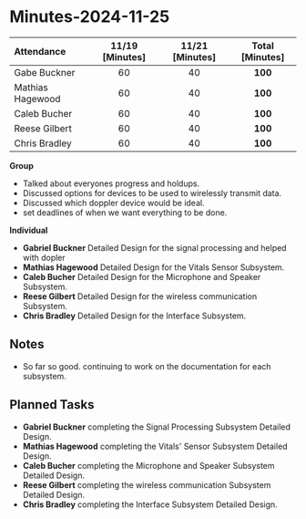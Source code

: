 # Minutes-2024-11-25

| Attendance       | 11/19 [Minutes] | 11/21 [Minutes]   |  Total [Minutes]   |
| :----            | :----:          | :----:          |  :----:            |
| Gabe Buckner     | 60              | 40              | **100**            |
| Mathias Hagewood | 60              | 40              | **100**            | 
| Caleb Bucher     | 60              | 40              | **100**            |
| Reese Gilbert    | 60              | 40              | **100**            |
| Chris Bradley    | 60              | 40              | **100**            |  

**Group**  
- Talked about everyones progress and holdups.
- Discussed options for devices to be used to wirelessly transmit data.
- Discussed which doppler device would be ideal. 
- set deadlines of when we want everything to be done. 


**Individual** 
- **Gabriel Buckner**    Detailed Design for the signal processing and helped with dopler 
- **Mathias Hagewood**   Detailed Design for the Vitals Sensor Subsystem.
- **Caleb Bucher**       Detailed Design for the Microphone and Speaker Subsystem.
- **Reese Gilbert**      Detailed Design for the wireless communication Subsystem.
- **Chris Bradley**      Detailed Design for the Interface Subsystem.

## Notes 
- So far so good. continuing to work on the documentation for each subsystem. 
  

## Planned Tasks
- **Gabriel Buckner**    completing the Signal Processing Subsystem Detailed Design.
- **Mathias Hagewood**   completing the Vitals' Sensor Subsystem Detailed Design.
- **Caleb Bucher**       completing the Microphone and Speaker Subsystem Detailed Design.
- **Reese Gilbert**      completing the wireless communication Subsystem Detailed Design.
- **Chris Bradley**      completing the Interface Subsystem Detailed Design.
